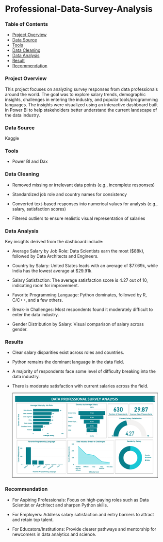 # Professional-Data-Survey-Analysis

### Table of Contents
- [Project Overview](#project-overview)
- [Data Source](#data-source)
- [Tools](#tools)
- [Data Cleaning](#data-cleaning)
- [Data Analysis](#data-analysis)
- [Result](#results)
- [Recommendation](#recommendation)

### Project Overview
This project focuses on analyzing survey responses from data professionals around the world. 
The goal was to explore salary trends, demographic insights, challenges in entering the industry, and popular tools/programming languages.
The insights were visualized using an interactive dashboard built in Power BI to help stakeholders better understand the current landscape of the data industry.

### Data Source
Kaggle

### Tools
- Power BI and Dax

### Data Cleaning
- Removed missing or irrelevant data points (e.g., incomplete responses)

- Standardized job role and country names for consistency

- Converted text-based responses into numerical values for analysis (e.g., salary, satisfaction scores)

- Filtered outliers to ensure realistic visual representation of salaries

### Data Analysis
Key insights derived from the dashboard include:

- Average Salary by Job Role: Data Scientists earn the most ($88k), followed by Data Architects and Engineers.

- Country by Salary: United States leads with an average of $77.69k, while India has the lowest average at $29.91k.

- Salary Satisfaction: The average satisfaction score is 4.27 out of 10, indicating room for improvement.

- Favorite Programming Language: Python dominates, followed by R, C/C++, and a few others.

- Break-in Challenges: Most respondents found it moderately difficult to enter the data industry.

- Gender Distribution by Salary: Visual comparison of salary across gender.

### Results 
- Clear salary disparities exist across roles and countries.

- Python remains the dominant language in the data field.

- A majority of respondents face some level of difficulty breaking into the data industry.

- There is moderate satisfaction with current salaries across the field.

  ![survey dashboard](https://github.com/AzeezAdeyinka/Professional-Data-Survey-Analysis/blob/main/survey%20dashboard.png)

 

### Recommendation
- For Aspiring Professionals: Focus on high-paying roles such as Data Scientist or Architect and sharpen Python skills.

- For Employers: Address salary satisfaction and entry barriers to attract and retain top talent.

- For Educators/Institutions: Provide clearer pathways and mentorship for newcomers in data analytics and science.
